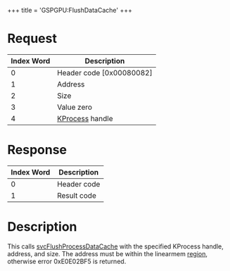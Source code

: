 +++
title = 'GSPGPU:FlushDataCache'
+++

# Request

| Index Word | Description                            |
|------------|----------------------------------------|
| 0          | Header code \[0x00080082\]             |
| 1          | Address                                |
| 2          | Size                                   |
| 3          | Value zero                             |
| 4          | [KProcess](KProcess "wikilink") handle |

# Response

| Index Word | Description |
|------------|-------------|
| 0          | Header code |
| 1          | Result code |

# Description

This calls [svcFlushProcessDataCache](SVC "wikilink") with the specified
KProcess handle, address, and size. The address must be within the
linearmem [region](Memory_layout "wikilink"), otherwise error 0xE0E02BF5
is returned.
